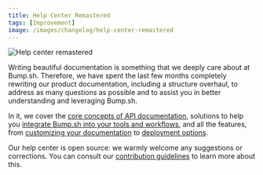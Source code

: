 ```yaml
---
title: Help Center Remastered
tags: [Improvement]
image: /images/changelog/help-center-remastered
---
```


![Help center remastered](/images/changelog/help-center-remastered.jpg)

Writing beautiful documentation is something that we deeply care about at Bump.sh. Therefore, we have spent the last few months completely rewriting our product documentation, including a structure overhaul, to address as many questions as possible and to assist you in better understanding and leveraging Bump.sh.

In it, we cover the [core concepts of API documentation](/help/getting-started/concepts/), solutions to help you [integrate Bump.sh into your tools and workflows](/help/continuous-integration/), and all the features, from [customizing your documentation](/help/customization-options/) to [deployment options](/help/publish-documentation/deploy-and-release-management/).

Our help center is open source: we warmly welcome any suggestions or corrections. You can consult our [contribution guidelines](https://github.com/bump-sh/docs?tab=readme-ov-file#contributing) to learn more about this.
